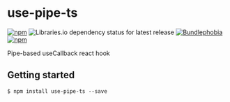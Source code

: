# use-pipe-ts

[![npm](https://img.shields.io/npm/v/use-pipe-ts)](https://npm.im/use-pipe-ts)
![Libraries.io dependency status for latest release](https://img.shields.io/librariesio/release/npm/use-pipe-ts)
[![Bundlephobia](https://badgen.net/bundlephobia/minzip/use-pipe-ts?label=min+gzip)](https://bundlephobia.com/package/use-pipe-ts)
[![npm](https://img.shields.io/npm/l/use-pipe-ts.svg?t=1495378566925)](https://www.npmjs.com/package/use-pipe-ts)

Pipe-based useCallback react hook

## Getting started

`$ npm install use-pipe-ts --save`
